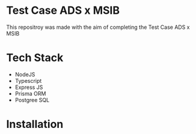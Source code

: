# Test Case ADS x MSIB

This repositroy was made with the aim of completing the Test Case ADS x MSIB

# Tech Stack

- NodeJS
- Typescript
- Express JS
- Prisma ORM
- Postgree SQL

# Installation
